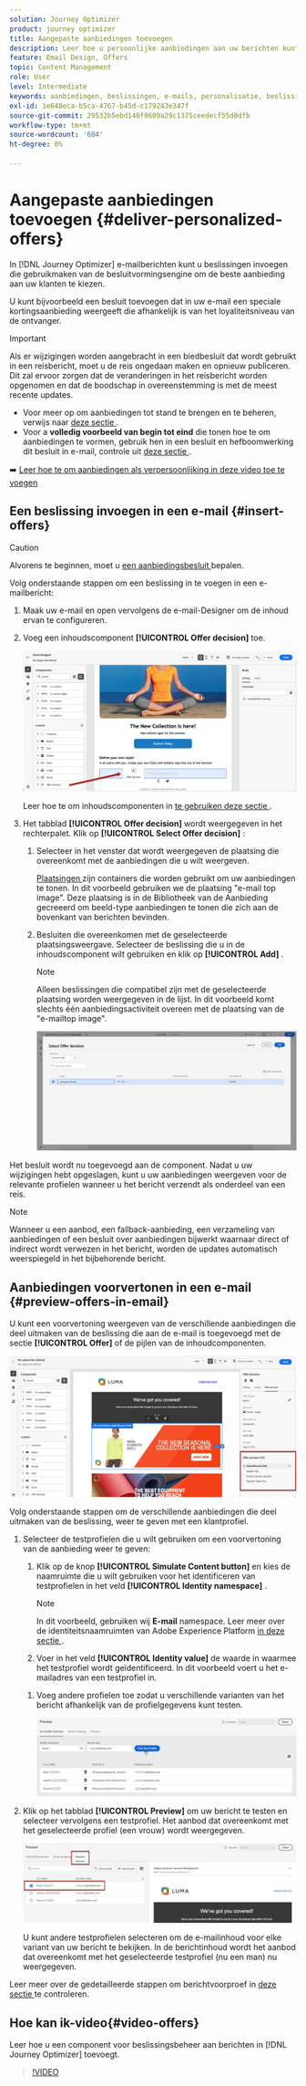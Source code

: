 ```yaml
---
solution: Journey Optimizer
product: journey optimizer
title: Aangepaste aanbiedingen toevoegen
description: Leer hoe u persoonlijke aanbiedingen aan uw berichten kunt toevoegen
feature: Email Design, Offers
topic: Content Management
role: User
level: Intermediate
keywords: aanbiedingen, beslissingen, e-mails, personalisatie, beslissingen
exl-id: 1e648eca-b5ca-4767-b45d-c179243e347f
source-git-commit: 29532b5ebd140f9609a29c1375ceedecf55d0dfb
workflow-type: tm+mt
source-wordcount: '604'
ht-degree: 0%

---
```


# Aangepaste aanbiedingen toevoegen {#deliver-personalized-offers}

In [!DNL Journey Optimizer] e-mailberichten kunt u beslissingen invoegen die gebruikmaken van de besluitvormingsengine om de beste aanbieding aan uw klanten te kiezen.

U kunt bijvoorbeeld een besluit toevoegen dat in uw e-mail een speciale kortingsaanbieding weergeeft die afhankelijk is van het loyaliteitsniveau van de ontvanger.

>[!IMPORTANT]
>
>Als er wijzigingen worden aangebracht in een biedbesluit dat wordt gebruikt in een reisbericht, moet u de reis ongedaan maken en opnieuw publiceren.  Dit zal ervoor zorgen dat de veranderingen in het reisbericht worden opgenomen en dat de boodschap in overeenstemming is met de meest recente updates.

* Voor meer op om aanbiedingen tot stand te brengen en te beheren, verwijs naar [ deze sectie ](../offers/get-started/starting-offer-decisioning.md).
* Voor a **volledig voorbeeld van begin tot eind** die tonen hoe te om aanbiedingen te vormen, gebruik hen in een besluit en hefboomwerking dit besluit in e-mail, controle uit [ deze sectie ](../offers/offers-e2e.md#insert-decision-in-email).

➡️ [ Leer hoe te om aanbiedingen als verpersoonlijking in deze video toe te voegen ](#video-offers)

## Een beslissing invoegen in een e-mail {#insert-offers}

>[!CAUTION]
>
>Alvorens te beginnen, moet u [ een aanbiedingsbesluit ](../offers/offer-activities/create-offer-activities.md) bepalen.

Volg onderstaande stappen om een beslissing in te voegen in een e-mailbericht:

1. Maak uw e-mail en open vervolgens de e-mail-Designer om de inhoud ervan te configureren.

1. Voeg een inhoudscomponent **[!UICONTROL Offer decision]** toe.

   ![](assets/deliver-offer-component.png)

   Leer hoe te om inhoudscomponenten in [ te gebruiken deze sectie ](content-components.md).

1. Het tabblad **[!UICONTROL Offer decision]** wordt weergegeven in het rechterpalet. Klik op **[!UICONTROL Select Offer decision]** :

   1. Selecteer in het venster dat wordt weergegeven de plaatsing die overeenkomt met de aanbiedingen die u wilt weergeven.

      [ Plaatsingen ](../offers/offer-library/creating-placements.md) zijn containers die worden gebruikt om uw aanbiedingen te tonen. In dit voorbeeld gebruiken we de plaatsing &quot;e-mail top image&quot;. Deze plaatsing is in de Bibliotheek van de Aanbieding gecreeerd om beeld-type aanbiedingen te tonen die zich aan de bovenkant van berichten bevinden.

   1. Besluiten die overeenkomen met de geselecteerde plaatsingsweergave. Selecteer de beslissing die u in de inhoudscomponent wilt gebruiken en klik op **[!UICONTROL Add]** .

      >[!NOTE]
      >
      >Alleen beslissingen die compatibel zijn met de geselecteerde plaatsing worden weergegeven in de lijst. In dit voorbeeld komt slechts één aanbiedingsactiviteit overeen met de plaatsing van de &quot;e-mailtop image&quot;.

      ![](assets/deliver-offer-placement.png)

Het besluit wordt nu toegevoegd aan de component. Nadat u uw wijzigingen hebt opgeslagen, kunt u uw aanbiedingen weergeven voor de relevante profielen wanneer u het bericht verzendt als onderdeel van een reis.

>[!NOTE]
>
>Wanneer u een aanbod, een fallback-aanbieding, een verzameling van aanbiedingen of een besluit over aanbiedingen bijwerkt waarnaar direct of indirect wordt verwezen in het bericht, worden de updates automatisch weerspiegeld in het bijbehorende bericht.

## Aanbiedingen voorvertonen in een e-mail {#preview-offers-in-email}

U kunt een voorvertoning weergeven van de verschillende aanbiedingen die deel uitmaken van de beslissing die aan de e-mail is toegevoegd met de sectie **[!UICONTROL Offer]** of de pijlen van de inhoudcomponenten.

![](assets/deliver-offer-preview.png)

Volg onderstaande stappen om de verschillende aanbiedingen die deel uitmaken van de beslissing, weer te geven met een klantprofiel.

1. Selecteer de testprofielen die u wilt gebruiken om een voorvertoning van de aanbieding weer te geven:

   1. Klik op de knop **[!UICONTROL Simulate Content button]** en kies de naamruimte die u wilt gebruiken voor het identificeren van testprofielen in het veld **[!UICONTROL Identity namespace]** .

      >[!NOTE]
      >
      >In dit voorbeeld, gebruiken wij **E-mail** namespace. Leer meer over de identiteitsnaamruimten van Adobe Experience Platform [ in deze sectie ](../audience/get-started-identity.md).

   1. Voer in het veld **[!UICONTROL Identity value]** de waarde in waarmee het testprofiel wordt geïdentificeerd. In dit voorbeeld voert u het e-mailadres van een testprofiel in.

   <!--For example enter smith@adobe.com and click the **[!UICONTROL Add profile]** button.-->

   1. Voeg andere profielen toe zodat u verschillende varianten van het bericht afhankelijk van de profielgegevens kunt testen.

      ![](assets/deliver-offer-test-profiles.png)

1. Klik op het tabblad **[!UICONTROL Preview]** om uw bericht te testen en selecteer vervolgens een testprofiel. Het aanbod dat overeenkomt met het geselecteerde profiel (een vrouw) wordt weergegeven.

   ![](assets/deliver-offer-test-profile-female-preview.png)

   U kunt andere testprofielen selecteren om de e-mailinhoud voor elke variant van uw bericht te bekijken. In de berichtinhoud wordt het aanbod dat overeenkomt met het geselecteerde testprofiel (nu een man) nu weergegeven.

Leer meer over de gedetailleerde stappen om berichtvoorproef in [ deze sectie ](#preview-your-messages) te controleren.

## Hoe kan ik-video{#video-offers}

Leer hoe u een component voor beslissingsbeheer aan berichten in [!DNL Journey Optimizer] toevoegt.

>[!VIDEO](https://video.tv.adobe.com/v/334088?quality=12)
